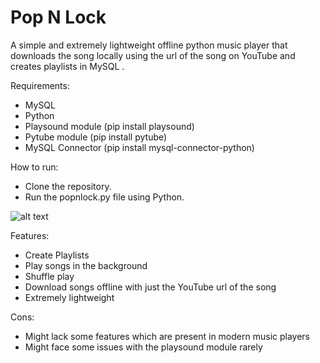 # Pop N Lock
A simple and extremely lightweight offline python music player that downloads the song locally using the url of the song on YouTube and creates playlists in MySQL .

Requirements:
  * MySQL
  * Python
  * Playsound module (pip install playsound)
  * Pytube module (pip install pytube)
  * MySQL Connector (pip install mysql-connector-python)
  
How to run:
  * Clone the repository.
  * Run the popnlock.py file using Python.
  
![alt text](https://github.com/pingu0b/Zing/blob/main/Screenshots/Screenshot_1.png?raw=true)
  
Features:
  * Create Playlists
  * Play songs in the background
  * Shuffle play
  * Download songs offline with just the YouTube url of the song
  * Extremely lightweight

Cons:
  * Might lack some features which are present in modern music players
  * Might face some issues with the playsound module rarely
